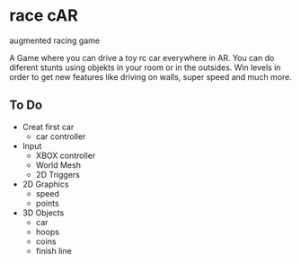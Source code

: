 # race cAR
augmented racing game

A Game where you can drive a toy rc car everywhere in AR. You can do diferent stunts using objekts in your room or in the outsides. Win levels in order to get new features like driving on walls, super speed and much more. 

## To Do

- Creat first car
    - car controller
- Input 
    - XBOX controller
    - World Mesh
    - 2D Triggers
- 2D Graphics
    - speed
    - points
- 3D Objects
    - car
    - hoops
    - coins 
    - finish line
        
